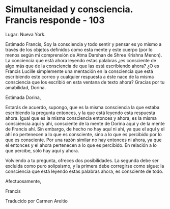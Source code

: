 # Simultaneidad y consciencia. Francis responde - 103

Lugar: Nueva York.

Estimado Francis, Soy la consciencia y todo sentir y pensar es yo mismo a través de los objetos definidos como esta mente y este cuerpo (por lo menos según mi comprensión de Atma Darshan de Shree Krishna Menon). La conciencia que está ahora leyendo estas palabras ¿es consciente de algo más que de la consciencia de que las está escribiendo ahora? ¿O es Francis Lucille simplemente una mentación en la consciencia que está escribiendo este correo y cualquier respuesta a éste nace de la misma consciencia que los escribió en esta ventana de texto ahora? Gracias por tu amabilidad, Dorina.

Estimada Dorina,

Estarás de acuerdo, supongo, que es la misma consciencia la que estaba escribiendo la pregunta entonces, y la que está leyendo esta respuesta ahora. Igual que es la misma consciencia entonces y ahora, es la misma consciencia aquí y ahí, consciente de la mente de Dorina aquí y de la mente de Francis ahí. Sin embargo, de hecho no hay aquí ni ahí, ya que el aquí y el ahí no pertenecen a lo que es consciente, sino a lo que es percibido por lo que es consciente. Por una razón similar no hay entonces ni ahora, ya que el entonces y el ahora pertenecen a lo que es percibido. En relación a lo que percibe, sólo hay aquí y ahora.

Volviendo a tu pregunta, ofreces dos posibilidades. La segunda debe ser excluida como puro solipsismo, y la primera debe corregirse como sigue: la consciencia que está leyendo estas palabras ahora, es consciente de todo.

Afectuosamente,

Francis

Traducido por Carmen Areitio

